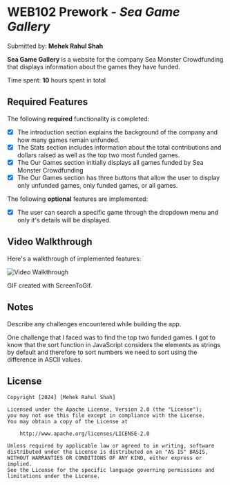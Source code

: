 # WEB102 Prework - *Sea Game Gallery*

Submitted by: **Mehek Rahul Shah**

**Sea Game Gallery** is a website for the company Sea Monster Crowdfunding that displays information about the games they have funded.

Time spent: **10** hours spent in total

## Required Features

The following **required** functionality is completed:

* [x] The introduction section explains the background of the company and how many games remain unfunded.
* [x] The Stats section includes information about the total contributions and dollars raised as well as the top two most funded games.
* [x] The Our Games section initially displays all games funded by Sea Monster Crowdfunding
* [x] The Our Games section has three buttons that allow the user to display only unfunded games, only funded games, or all games.

The following **optional** features are implemented:

* [x] The user can search a specific game through the dropdown menu and only it's details will be displayed.

## Video Walkthrough

Here's a walkthrough of implemented features:

<img src='PreWork-Walkthrough.gif' title='Video Walkthrough' width='' alt='Video Walkthrough' />

<!-- Replace this with whatever GIF tool you used! -->
GIF created with ScreenToGif.  
<!-- Recommended tools:
[Kap](https://getkap.co/) for macOS
[ScreenToGif](https://www.screentogif.com/) for Windows
[peek](https://github.com/phw/peek) for Linux. -->

## Notes

Describe any challenges encountered while building the app.

One challenge that I faced was to find the top two funded games. I got to know that the sort function in JavaScript considers the elements as strings by default and therefore to sort numbers we need to sort using the difference in ASCII values.

## License

    Copyright [2024] [Mehek Rahul Shah]

    Licensed under the Apache License, Version 2.0 (the "License");
    you may not use this file except in compliance with the License.
    You may obtain a copy of the License at

        http://www.apache.org/licenses/LICENSE-2.0

    Unless required by applicable law or agreed to in writing, software
    distributed under the License is distributed on an "AS IS" BASIS,
    WITHOUT WARRANTIES OR CONDITIONS OF ANY KIND, either express or implied.
    See the License for the specific language governing permissions and
    limitations under the License.
